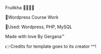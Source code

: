 Fruitkha 🍎🍌🍓🥭<br>

📌Wordpress Course Work <br>

📌Used: Wordpress, PHP, MySQL<br>

Made with love By Gergana™

👉Credits for template goes to its creator ^^!
